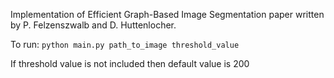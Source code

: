 Implementation of Efficient Graph-Based Image Segmentation paper written by P. Felzenszwalb and D. Huttenlocher.

To run:
    `python main.py path_to_image threshold_value`

If threshold value is not included then default value is 200
